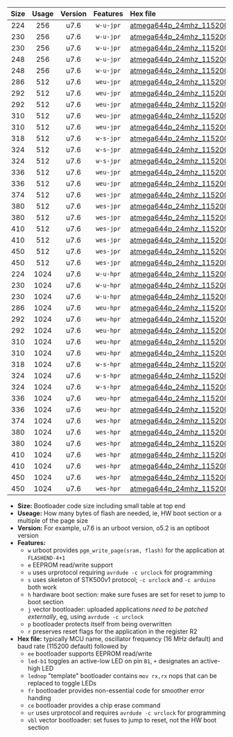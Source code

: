 |Size|Usage|Version|Features|Hex file|
|:-:|:-:|:-:|:-:|:--|
|224|256|u7.6|`w-u-jpr`|[atmega644p_24mhz_115200bps_ur_vbl.hex](https://raw.githubusercontent.com/stefanrueger/urboot/main/atmega644p_24mhz_115200bps_ur_vbl.hex)|
|230|256|u7.6|`w-u-jpr`|[atmega644p_24mhz_115200bps_led+b0_ur_vbl.hex](https://raw.githubusercontent.com/stefanrueger/urboot/main/atmega644p_24mhz_115200bps_led+b0_ur_vbl.hex)|
|230|256|u7.6|`w-u-jpr`|[atmega644p_24mhz_115200bps_lednop_ur_vbl.hex](https://raw.githubusercontent.com/stefanrueger/urboot/main/atmega644p_24mhz_115200bps_lednop_ur_vbl.hex)|
|248|256|u7.6|`w-u-jpr`|[atmega644p_24mhz_115200bps_led+b0_fr_ur_vbl.hex](https://raw.githubusercontent.com/stefanrueger/urboot/main/atmega644p_24mhz_115200bps_led+b0_fr_ur_vbl.hex)|
|248|256|u7.6|`w-u-jpr`|[atmega644p_24mhz_115200bps_lednop_fr_ur_vbl.hex](https://raw.githubusercontent.com/stefanrueger/urboot/main/atmega644p_24mhz_115200bps_lednop_fr_ur_vbl.hex)|
|286|512|u7.6|`weu-jpr`|[atmega644p_24mhz_115200bps_ee_ur_vbl.hex](https://raw.githubusercontent.com/stefanrueger/urboot/main/atmega644p_24mhz_115200bps_ee_ur_vbl.hex)|
|292|512|u7.6|`weu-jpr`|[atmega644p_24mhz_115200bps_ee_led+b0_ur_vbl.hex](https://raw.githubusercontent.com/stefanrueger/urboot/main/atmega644p_24mhz_115200bps_ee_led+b0_ur_vbl.hex)|
|292|512|u7.6|`weu-jpr`|[atmega644p_24mhz_115200bps_ee_lednop_ur_vbl.hex](https://raw.githubusercontent.com/stefanrueger/urboot/main/atmega644p_24mhz_115200bps_ee_lednop_ur_vbl.hex)|
|310|512|u7.6|`weu-jpr`|[atmega644p_24mhz_115200bps_ee_led+b0_fr_ur_vbl.hex](https://raw.githubusercontent.com/stefanrueger/urboot/main/atmega644p_24mhz_115200bps_ee_led+b0_fr_ur_vbl.hex)|
|310|512|u7.6|`weu-jpr`|[atmega644p_24mhz_115200bps_ee_lednop_fr_ur_vbl.hex](https://raw.githubusercontent.com/stefanrueger/urboot/main/atmega644p_24mhz_115200bps_ee_lednop_fr_ur_vbl.hex)|
|318|512|u7.6|`w-s-jpr`|[atmega644p_24mhz_115200bps_vbl.hex](https://raw.githubusercontent.com/stefanrueger/urboot/main/atmega644p_24mhz_115200bps_vbl.hex)|
|324|512|u7.6|`w-s-jpr`|[atmega644p_24mhz_115200bps_led+b0_vbl.hex](https://raw.githubusercontent.com/stefanrueger/urboot/main/atmega644p_24mhz_115200bps_led+b0_vbl.hex)|
|324|512|u7.6|`w-s-jpr`|[atmega644p_24mhz_115200bps_lednop_vbl.hex](https://raw.githubusercontent.com/stefanrueger/urboot/main/atmega644p_24mhz_115200bps_lednop_vbl.hex)|
|336|512|u7.6|`weu-jpr`|[atmega644p_24mhz_115200bps_ee_led+b0_fr_ce_ur_vbl.hex](https://raw.githubusercontent.com/stefanrueger/urboot/main/atmega644p_24mhz_115200bps_ee_led+b0_fr_ce_ur_vbl.hex)|
|336|512|u7.6|`weu-jpr`|[atmega644p_24mhz_115200bps_ee_lednop_fr_ce_ur_vbl.hex](https://raw.githubusercontent.com/stefanrueger/urboot/main/atmega644p_24mhz_115200bps_ee_lednop_fr_ce_ur_vbl.hex)|
|374|512|u7.6|`wes-jpr`|[atmega644p_24mhz_115200bps_ee_vbl.hex](https://raw.githubusercontent.com/stefanrueger/urboot/main/atmega644p_24mhz_115200bps_ee_vbl.hex)|
|380|512|u7.6|`wes-jpr`|[atmega644p_24mhz_115200bps_ee_led+b0_vbl.hex](https://raw.githubusercontent.com/stefanrueger/urboot/main/atmega644p_24mhz_115200bps_ee_led+b0_vbl.hex)|
|380|512|u7.6|`wes-jpr`|[atmega644p_24mhz_115200bps_ee_lednop_vbl.hex](https://raw.githubusercontent.com/stefanrueger/urboot/main/atmega644p_24mhz_115200bps_ee_lednop_vbl.hex)|
|410|512|u7.6|`wes-jpr`|[atmega644p_24mhz_115200bps_ee_led+b0_fr_vbl.hex](https://raw.githubusercontent.com/stefanrueger/urboot/main/atmega644p_24mhz_115200bps_ee_led+b0_fr_vbl.hex)|
|410|512|u7.6|`wes-jpr`|[atmega644p_24mhz_115200bps_ee_lednop_fr_vbl.hex](https://raw.githubusercontent.com/stefanrueger/urboot/main/atmega644p_24mhz_115200bps_ee_lednop_fr_vbl.hex)|
|450|512|u7.6|`wes-jpr`|[atmega644p_24mhz_115200bps_ee_led+b0_fr_ce_vbl.hex](https://raw.githubusercontent.com/stefanrueger/urboot/main/atmega644p_24mhz_115200bps_ee_led+b0_fr_ce_vbl.hex)|
|450|512|u7.6|`wes-jpr`|[atmega644p_24mhz_115200bps_ee_lednop_fr_ce_vbl.hex](https://raw.githubusercontent.com/stefanrueger/urboot/main/atmega644p_24mhz_115200bps_ee_lednop_fr_ce_vbl.hex)|
|224|1024|u7.6|`w-u-hpr`|[atmega644p_24mhz_115200bps_ur.hex](https://raw.githubusercontent.com/stefanrueger/urboot/main/atmega644p_24mhz_115200bps_ur.hex)|
|230|1024|u7.6|`w-u-hpr`|[atmega644p_24mhz_115200bps_led+b0_ur.hex](https://raw.githubusercontent.com/stefanrueger/urboot/main/atmega644p_24mhz_115200bps_led+b0_ur.hex)|
|230|1024|u7.6|`w-u-hpr`|[atmega644p_24mhz_115200bps_lednop_ur.hex](https://raw.githubusercontent.com/stefanrueger/urboot/main/atmega644p_24mhz_115200bps_lednop_ur.hex)|
|286|1024|u7.6|`weu-hpr`|[atmega644p_24mhz_115200bps_ee_ur.hex](https://raw.githubusercontent.com/stefanrueger/urboot/main/atmega644p_24mhz_115200bps_ee_ur.hex)|
|292|1024|u7.6|`weu-hpr`|[atmega644p_24mhz_115200bps_ee_led+b0_ur.hex](https://raw.githubusercontent.com/stefanrueger/urboot/main/atmega644p_24mhz_115200bps_ee_led+b0_ur.hex)|
|292|1024|u7.6|`weu-hpr`|[atmega644p_24mhz_115200bps_ee_lednop_ur.hex](https://raw.githubusercontent.com/stefanrueger/urboot/main/atmega644p_24mhz_115200bps_ee_lednop_ur.hex)|
|310|1024|u7.6|`weu-hpr`|[atmega644p_24mhz_115200bps_ee_led+b0_fr_ur.hex](https://raw.githubusercontent.com/stefanrueger/urboot/main/atmega644p_24mhz_115200bps_ee_led+b0_fr_ur.hex)|
|310|1024|u7.6|`weu-hpr`|[atmega644p_24mhz_115200bps_ee_lednop_fr_ur.hex](https://raw.githubusercontent.com/stefanrueger/urboot/main/atmega644p_24mhz_115200bps_ee_lednop_fr_ur.hex)|
|318|1024|u7.6|`w-s-hpr`|[atmega644p_24mhz_115200bps.hex](https://raw.githubusercontent.com/stefanrueger/urboot/main/atmega644p_24mhz_115200bps.hex)|
|324|1024|u7.6|`w-s-hpr`|[atmega644p_24mhz_115200bps_led+b0.hex](https://raw.githubusercontent.com/stefanrueger/urboot/main/atmega644p_24mhz_115200bps_led+b0.hex)|
|324|1024|u7.6|`w-s-hpr`|[atmega644p_24mhz_115200bps_lednop.hex](https://raw.githubusercontent.com/stefanrueger/urboot/main/atmega644p_24mhz_115200bps_lednop.hex)|
|336|1024|u7.6|`weu-hpr`|[atmega644p_24mhz_115200bps_ee_led+b0_fr_ce_ur.hex](https://raw.githubusercontent.com/stefanrueger/urboot/main/atmega644p_24mhz_115200bps_ee_led+b0_fr_ce_ur.hex)|
|336|1024|u7.6|`weu-hpr`|[atmega644p_24mhz_115200bps_ee_lednop_fr_ce_ur.hex](https://raw.githubusercontent.com/stefanrueger/urboot/main/atmega644p_24mhz_115200bps_ee_lednop_fr_ce_ur.hex)|
|374|1024|u7.6|`wes-hpr`|[atmega644p_24mhz_115200bps_ee.hex](https://raw.githubusercontent.com/stefanrueger/urboot/main/atmega644p_24mhz_115200bps_ee.hex)|
|380|1024|u7.6|`wes-hpr`|[atmega644p_24mhz_115200bps_ee_led+b0.hex](https://raw.githubusercontent.com/stefanrueger/urboot/main/atmega644p_24mhz_115200bps_ee_led+b0.hex)|
|380|1024|u7.6|`wes-hpr`|[atmega644p_24mhz_115200bps_ee_lednop.hex](https://raw.githubusercontent.com/stefanrueger/urboot/main/atmega644p_24mhz_115200bps_ee_lednop.hex)|
|410|1024|u7.6|`wes-hpr`|[atmega644p_24mhz_115200bps_ee_led+b0_fr.hex](https://raw.githubusercontent.com/stefanrueger/urboot/main/atmega644p_24mhz_115200bps_ee_led+b0_fr.hex)|
|410|1024|u7.6|`wes-hpr`|[atmega644p_24mhz_115200bps_ee_lednop_fr.hex](https://raw.githubusercontent.com/stefanrueger/urboot/main/atmega644p_24mhz_115200bps_ee_lednop_fr.hex)|
|450|1024|u7.6|`wes-hpr`|[atmega644p_24mhz_115200bps_ee_led+b0_fr_ce.hex](https://raw.githubusercontent.com/stefanrueger/urboot/main/atmega644p_24mhz_115200bps_ee_led+b0_fr_ce.hex)|
|450|1024|u7.6|`wes-hpr`|[atmega644p_24mhz_115200bps_ee_lednop_fr_ce.hex](https://raw.githubusercontent.com/stefanrueger/urboot/main/atmega644p_24mhz_115200bps_ee_lednop_fr_ce.hex)|

- **Size:** Bootloader code size including small table at top end
- **Useage:** How many bytes of flash are needed, ie, HW boot section or a multiple of the page size
- **Version:** For example, u7.6 is an urboot version, o5.2 is an optiboot version
- **Features:**
  + `w` urboot provides `pgm_write_page(sram, flash)` for the application at `FLASHEND-4+1`
  + `e` EEPROM read/write support
  + `u` uses urprotocol requiring `avrdude -c urclock` for programming
  + `s` uses skeleton of STK500v1 protocol; `-c urclock` and `-c arduino` both work
  + `h` hardware boot section: make sure fuses are set for reset to jump to boot section
  + `j` vector bootloader: uploaded applications *need to be patched externally*, eg, using `avrdude -c urclock`
  + `p` bootloader protects itself from being overwritten
  + `r` preserves reset flags for the application in the register R2
- **Hex file:** typically MCU name, oscillator frequency (16 MHz default) and baud rate (115200 default) followed by
  + `ee` bootloader supports EEPROM read/write
  + `led-b1` toggles an active-low LED on pin `B1`, `+` designates an active-high LED
  + `lednop` "template" bootloader contains `mov rx,rx` nops that can be replaced to toggle LEDs
  + `fr` bootloader provides non-essential code for smoother error handing
  + `ce` bootloader provides a chip erase command
  + `ur` uses urprotocol and requires `avrdude -c urclock` for programming
  + `vbl` vector bootloader: set fuses to jump to reset, not the HW boot section
